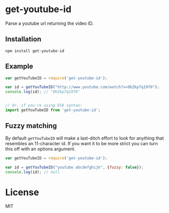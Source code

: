 # get-youtube-id

Parse a youtube url returning the video ID.

## Installation

```
npm install get-youtube-id
```

## Example

``` js
var getYouTubeID = require('get-youtube-id');

var id = getYouTubeID("http://www.youtube.com/watch?v=9bZkp7q19f0");
console.log(id); // "9bZkp7q19f0"


// Or, if you're using ES6 syntax:
import getYouTubeID from 'get-youtube-id';
```

## Fuzzy matching

By default `getYouTubeID` will make a last-ditch effort to look for anything that resembles
an 11-character id. If you want it to be more strict you can turn this off with an options
argument.

```js
var getYouTubeID = require('get-youtube-id');

var id = getYouTubeID("youtube abcdefghijk", {fuzzy: false});
console.log(id); // null
```

# License

MIT
